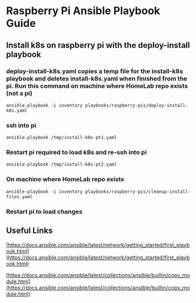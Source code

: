 # Raspberry Pi Ansible Playbook Guide

## Install k8s on raspberry pi with the deploy-install playbook

### deploy-install-k8s.yaml copies a temp file for the install-k8s playbook and deletes install-k8s.yaml when finished from the pi. Run this command on machine where HomeLab repo exists (not a pi)

```ansible-playbook -i inventory playbooks/raspberry-pis/deploy-install-k8s.yaml```

### ssh into pi

```ansible-playbook /tmp/install-k8s-pt1.yaml```

### Restart pi required to load k8s and re-ssh into pi

```ansible-playbook /tmp/install-k8s-pt2.yaml```

### On machine where HomeLab repo exists

```ansible-playbook -i inventory playbooks/raspberry-pis/cleanup-install-files.yaml```

### Restart pi to load changes

## Useful Links

[https://docs.ansible.com/ansible/latest/network/getting_started/first_playbook.html](https://docs.ansible.com/ansible/latest/network/getting_started/first_playbook.html)

[https://docs.ansible.com/ansible/latest/collections/ansible/builtin/copy_module.html](https://docs.ansible.com/ansible/latest/collections/ansible/builtin/copy_module.html)
